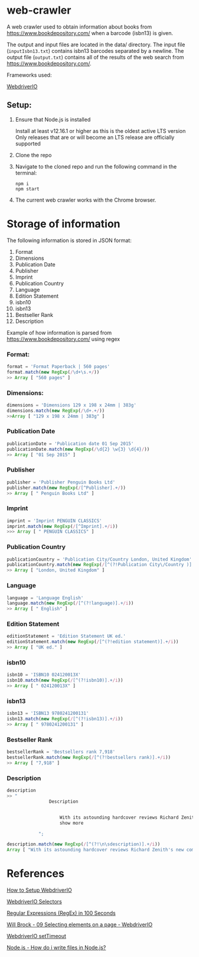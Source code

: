 # web-crawler

A web crawler used to obtain information about books from https://www.bookdepository.com/ when a barcode (isbn13) is given.

The output and input files are located in the data/ directory.
The input file (`inputIsbn13.txt`) contains isbn13 barcodes separated by a newline.
The output file (`output.txt`) contains all of the results of the web search from https://www.bookdepository.com/.

Frameworks used:

[WebdriverIO](https://webdriver.io/)

## Setup:

1. Ensure that Node.js is installed

   Install at least v12.16.1 or higher as this is the oldest active LTS version
   Only releases that are or will become an LTS release are officially supported

1. Clone the repo
1. Navigate to the cloned repo and run the following command in the terminal:

   ```
   npm i
   npm start
   ```

1. The current web crawler works with the Chrome browser.

# Storage of information

The following information is stored in JSON format:

1. Format
1. Dimensions
1. Publication Date
1. Publisher
1. Imprint
1. Publication Country
1. Language
1. Edition Statement
1. isbn10
1. isbn13
1. Bestseller Rank
1. Description

Example of how information is parsed from https://www.bookdepository.com/ using regex

### Format:

```JavaScript
format = 'Format Paperback | 560 pages'
format.match(new RegExp(/\d+\s.+/))
>> Array [ "560 pages" ]
```

### Dimensions:

```JavaScript
dimensions = 'Dimensions 129 x 198 x 24mm | 383g'
dimensions.match(new RegExp(/\d+.+/))
>>Array [ "129 x 198 x 24mm | 383g" ]
```

### Publication Date

```JavaScript
publicationDate = 'Publication date 01 Sep 2015'
publicationDate.match(new RegExp(/\d{2} \w{3} \d{4}/))
>> Array [ "01 Sep 2015" ]
```

### Publisher

```JavaScript
publisher = 'Publisher Penguin Books Ltd'
publisher.match(new RegExp(/[^Publisher].+/))
>> Array [ " Penguin Books Ltd" ]
```

### Imprint

```JavaScript
imprint = 'Imprint PENGUIN CLASSICS'
imprint.match(new RegExp(/[^Imprint].+/i))
>>> Array [ " PENGUIN CLASSICS" ]
```

### Publication Country

```JavaScript
publicationCountry = 'Publication City/Country London, United Kingdom'
publicationCountry.match(new RegExp(/[^(?!Publication City\/Country )].+/))
>> Array [ "London, United Kingdom" ]
```

### Language

```JavaScript
language = 'Language English'
language.match(new RegExp(/[^(?!language)].+/i))
>> Array [ " English" ]
```

### Edition Statement

```JavaScript
editionStatement = 'Edition Statement UK ed.'
editionStatement.match(new RegExp(/[^(?!edition statement)].+/i))
>> Array [ "UK ed." ]
```

### isbn10

```JavaScript
isbn10 = 'ISBN10 024120013X'
isbn10.match(new RegExp(/[^(?!isbn10)].+/i))
>> Array [ " 024120013X" ]
```

### isbn13

```JavaScript
isbn13 = 'ISBN13 9780241200131'
isbn13.match(new RegExp(/[^(?!isbn13)].+/i))
>> Array [ " 9780241200131" ]
```

### Bestseller Rank

```JavaScript
bestsellerRank = 'Bestsellers rank 7,918'
bestsellerRank.match(new RegExp(/[^(?!bestsellers rank)].+/i))
>> Array [ "7,918" ]
```

### Description

```JavaScript
description
>> "
                Description


                    With its astounding hardcover reviews Richard Zenith's new complete translation of THE BOOK OF DISQUIET has now taken on a similar iconic status to ULYSSES, THE TRIAL or IN SEARCH OF LOST TIME as one of the greatest but also strangest modernist texts. An assembly of sometimes linked fragments, it is a mesmerising, haunting 'novel' without parallel in any other culture.
                    show more

            ";

description.match(new RegExp(/[^(?!\n\sdescription)].+/i))
Array [ "With its astounding hardcover reviews Richard Zenith's new complete translation of THE BOOK OF DISQUIET has now taken on a similar iconic status to ULYSSES, THE TRIAL or IN SEARCH OF LOST TIME as one of the greatest but also strangest modernist texts. An assembly of sometimes linked fragments, it is a mesmerising, haunting 'novel' without parallel in any other culture.    " ]
```

# References

[How to Setup WebdriverIO](https://webdriver.io/docs/setuptypes.html)

[WebdriverIO Selectors](https://webdriver.io/docs/selectors.html)

[Regular Expressions (RegEx) in 100 Seconds](https://www.youtube.com/watch?v=sXQxhojSdZM)

[Will Brock - 09 Selecting elements on a page - WebdriverIO](https://www.youtube.com/watch?v=ERrPn6Uwx_Q)

[WebdriverIO setTimeout](https://webdriver.io/docs/api/browser/setTimeout.html)

[Node.js - How do i write files in Node.js?](https://nodejs.org/en/knowledge/file-system/how-to-write-files-in-nodejs/)
